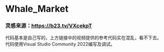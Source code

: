 # Whale_Market
### 灵感来源：https://b23.tv/VXcekpT
代码基本是自己写的，上方链接中的视频提供的参考代码实在混乱，看不下去。
<br>
代码使用Visual Studio Community 2022编写及调试。
